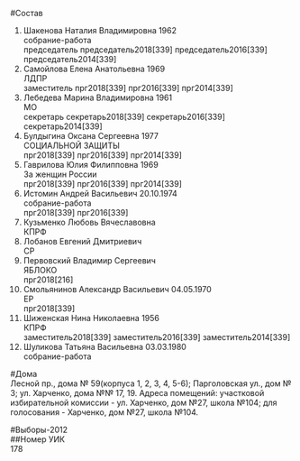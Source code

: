 #Состав  
1. Шакенова Наталия Владимировна 1962  
    собрание-работа  
    председатель председатель2018[339] председатель2016[339] председатель2014[339]  
2. Самойлова Елена Анатольевна 1969  
    ЛДПР  
    заместитель прг2018[339] прг2016[339] прг2014[339]  
3. Лебедева Марина Владимировна 1961  
    МО  
    секретарь секретарь2018[339] секретарь2016[339] секретарь2014[339]  
4. Булдыгина Оксана Сергеевна 1977  
    СОЦИАЛЬНОЙ ЗАЩИТЫ  
    прг2018[339] прг2016[339] прг2014[339]  
5. Гаврилова Юлия Филипповна 1969  
    За женщин России  
    прг2018[339] прг2016[339] прг2014[339]  
6. Истомин Андрей Васильевич 20.10.1974  
    собрание-работа  
    прг2018[339] прг2016[339]  
7. Кузьменко Любовь Вячеславовна  
    КПРФ  
8. Лобанов Евгений Дмитриевич  
    СР  
9. Первовский Владимир Сергеевич  
    ЯБЛОКО  
    прг2018[216]  
10. Смольянинов Александр Васильевич 04.05.1970  
    ЕР  
    прг2018[339]  
11. Шиженская Нина Николаевна 1956  
    КПРФ  
    заместитель2018[339] заместитель2016[339] заместитель2014[339]  
12. Шуликова Татьяна Васильевна 03.03.1980  
    собрание-работа  
  
#Дома  
Лесной пр., дома № 59(корпуса 1, 2, 3, 4, 5-6); Парголовская ул., дом № 3; ул. Харченко, дома №№ 17, 19. Адреса помещений: участковой избирательной комиссии - ул. Харченко, дом №27, школа №104; для голосования - Харченко, дом №27, школа №104.  
  
#Выборы-2012  
##Номер УИК  
178  
